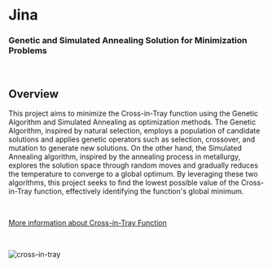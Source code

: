 # Jina

### Genetic and Simulated Annealing Solution for Minimization Problems

<br>

## Overview
This project aims to minimize the Cross-in-Tray function using the Genetic Algorithm and Simulated Annealing as optimization methods. The Genetic Algorithm, inspired by natural selection, employs a population of candidate solutions and applies genetic operators such as selection, crossover, and mutation to generate new solutions. On the other hand, the Simulated Annealing algorithm, inspired by the annealing process in metallurgy, explores the solution space through random moves and gradually reduces the temperature to converge to a global optimum. By leveraging these two algorithms, this project seeks to find the lowest possible value of the Cross-in-Tray function, effectively identifying the function's global minimum.

<br>

[More information about Cross-in-Tray Function](https://www.sfu.ca/~ssurjano/crossit.html)

<br>

![cross-in-tray](https://user-images.githubusercontent.com/44924596/200368855-c98d1619-7992-4083-93b5-432a00f828f6.png)
